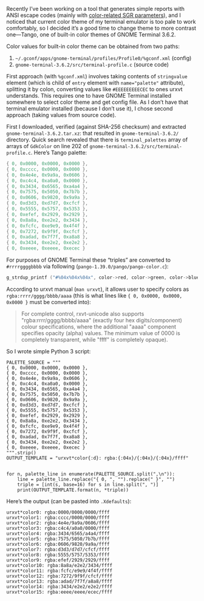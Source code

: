Recently I’ve been working on a tool that generates simple
reports with ANSI escape codes (mainly with
[color-related SGR parameters](https://en.wikipedia.org/wiki/ANSI_escape_code#Colors)),
and I noticed that current color theme of my terminal emulator is too pale
to work comfortably, so I decided it’s a good time to change theme to more
contrast one—Tango, one of built-in color themes of GNOME Terminal 3.6.2.

Color values for built-in color theme can be obtained from two paths:

1. `~/.gconf/apps/gnome-terminal/profiles/Profile0/%gconf.xml` (config)
2. `gnome-terminal-3.6.2/src/terminal-profile.c` (source code)

First approach (with `%gconf.xml`) involves taking contents of
`stringvalue` element (which is child of `entry` element
with `name="palette"` attribute), splitting it by colon, converting
values like `#EEEEEEEEECEC` to ones urxvt understands. This requires one
to have GNOME Terminal installed somewhere to select color theme and get config file.
As I don’t have that terminal emulator installed (because I don’t use it), I chose second
approach (taking values from source code).

First I downloaded, verified (against SHA-256 checksum) and extracted
`gnome-terminal-3.6.2.tar.xz`: that resulted in `gnome-terminal-3.6.2/`
directory. Quick search revealed that there is `terminal_palettes` array of
arrays of `GdkColor` on line 202 of `gnome-terminal-3.6.2/src/terminal-profile.c`.
Here’s Tango palette:

```c
{ 0, 0x0000, 0x0000, 0x0000 },
{ 0, 0xcccc, 0x0000, 0x0000 },
{ 0, 0x4e4e, 0x9a9a, 0x0606 },
{ 0, 0xc4c4, 0xa0a0, 0x0000 },
{ 0, 0x3434, 0x6565, 0xa4a4 },
{ 0, 0x7575, 0x5050, 0x7b7b },
{ 0, 0x0606, 0x9820, 0x9a9a },
{ 0, 0xd3d3, 0xd7d7, 0xcfcf },
{ 0, 0x5555, 0x5757, 0x5353 },
{ 0, 0xefef, 0x2929, 0x2929 },
{ 0, 0x8a8a, 0xe2e2, 0x3434 },
{ 0, 0xfcfc, 0xe9e9, 0x4f4f },
{ 0, 0x7272, 0x9f9f, 0xcfcf },
{ 0, 0xadad, 0x7f7f, 0xa8a8 },
{ 0, 0x3434, 0xe2e2, 0xe2e2 },
{ 0, 0xeeee, 0xeeee, 0xecec }
```

For purposes of GNOME Terminal these “triples” are converted to `#rrrrggggbbbb`
via following (`pango-1.39.0/pango/pango-color.c`):

```c
g_strdup_printf ("#%04x%04x%04x", color->red, color->green, color->blue);
```

According to urxvt manual (`man urxvt`), it allows user to specify
colors as `rgba:rrrr/gggg/bbbb/aaaa` (this is what lines like
`{ 0, 0x0000, 0x0000, 0x0000 }` must be converted into):

> For complete control, rxvt-unicode also supports "rgba:rrrr/gggg/bbbb/aaaa"
> (exactly four hex digits/component) colour specifications, where the additional
> "aaaa" component specifies opacity (alpha) values. The minimum value of 0000 is
> completely transparent, while "ffff" is completely opaque).

So I wrote simple Python 3 script:

```python3
PALETTE_SOURCE = """
{ 0, 0x0000, 0x0000, 0x0000 },
{ 0, 0xcccc, 0x0000, 0x0000 },
{ 0, 0x4e4e, 0x9a9a, 0x0606 },
{ 0, 0xc4c4, 0xa0a0, 0x0000 },
{ 0, 0x3434, 0x6565, 0xa4a4 },
{ 0, 0x7575, 0x5050, 0x7b7b },
{ 0, 0x0606, 0x9820, 0x9a9a },
{ 0, 0xd3d3, 0xd7d7, 0xcfcf },
{ 0, 0x5555, 0x5757, 0x5353 },
{ 0, 0xefef, 0x2929, 0x2929 },
{ 0, 0x8a8a, 0xe2e2, 0x3434 },
{ 0, 0xfcfc, 0xe9e9, 0x4f4f },
{ 0, 0x7272, 0x9f9f, 0xcfcf },
{ 0, 0xadad, 0x7f7f, 0xa8a8 },
{ 0, 0x3434, 0xe2e2, 0xe2e2 },
{ 0, 0xeeee, 0xeeee, 0xecec }
""".strip()
OUTPUT_TEMPLATE = "urxvt*color{:d}: rgba:{:04x}/{:04x}/{:04x}/ffff"


for n, palette_line in enumerate(PALETTE_SOURCE.split(",\n")):
    line = palette_line.replace("{ 0, ", "").replace(" }", "")
    triple = [int(s, base=16) for s in line.split(", ")]
    print(OUTPUT_TEMPLATE.format(n, *triple))
```

Here’s the output (can be pasted into `.Xdefaults`):

```
urxvt*color0: rgba:0000/0000/0000/ffff
urxvt*color1: rgba:cccc/0000/0000/ffff
urxvt*color2: rgba:4e4e/9a9a/0606/ffff
urxvt*color3: rgba:c4c4/a0a0/0000/ffff
urxvt*color4: rgba:3434/6565/a4a4/ffff
urxvt*color5: rgba:7575/5050/7b7b/ffff
urxvt*color6: rgba:0606/9820/9a9a/ffff
urxvt*color7: rgba:d3d3/d7d7/cfcf/ffff
urxvt*color8: rgba:5555/5757/5353/ffff
urxvt*color9: rgba:efef/2929/2929/ffff
urxvt*color10: rgba:8a8a/e2e2/3434/ffff
urxvt*color11: rgba:fcfc/e9e9/4f4f/ffff
urxvt*color12: rgba:7272/9f9f/cfcf/ffff
urxvt*color13: rgba:adad/7f7f/a8a8/ffff
urxvt*color14: rgba:3434/e2e2/e2e2/ffff
urxvt*color15: rgba:eeee/eeee/ecec/ffff
```
